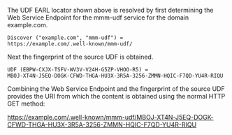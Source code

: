 The UDF EARL locator shown above is resolved by first determining the Web Service
Endpoint for the mmm-udf service for the domain example.com.

~~~~
Discover ("example.com", "mmm-udf") = 
https://example.com/.well-known/mmm-udf/
~~~~

Next the fingerprint of the source UDF is obtained.

~~~~
UDF (EBPW-CXJX-TSFV-WV3V-V24H-G5ZP-VHOO-R5) =
MBOJ-XT4N-J5EQ-DOGK-CFWD-THGA-HU3X-3R5A-3256-ZMMN-HQIC-F7QD-YU4R-RIQU
~~~~

Combining the Web Service Endpoint and the fingerprint of the source UDF provides
the URI from which the content is obtained using the normal HTTP GET method:

https://example.com/.well-known/mmm-udf/MBOJ-XT4N-J5EQ-DOGK-CFWD-THGA-HU3X-3R5A-3256-ZMMN-HQIC-F7QD-YU4R-RIQU


